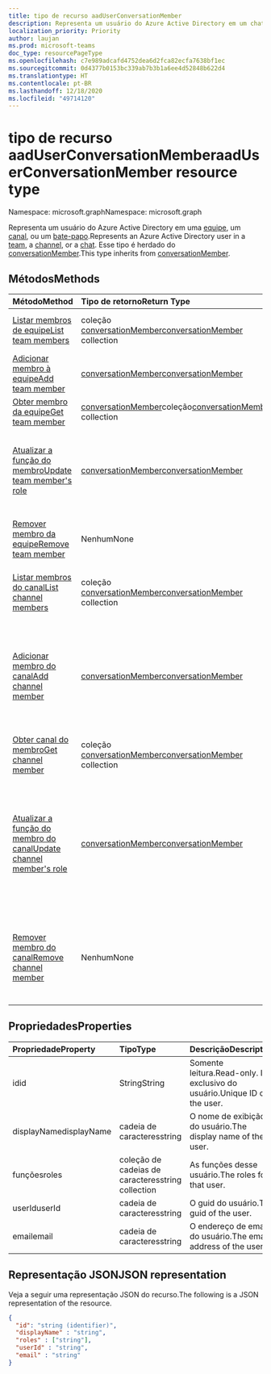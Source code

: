 ```yaml
---
title: tipo de recurso aadUserConversationMember
description: Representa um usuário do Azure Active Directory em um chat ou canal.
localization_priority: Priority
author: laujan
ms.prod: microsoft-teams
doc_type: resourcePageType
ms.openlocfilehash: c7e989adcafd4752dea6d2fca82ecfa7638bf1ec
ms.sourcegitcommit: 0d4377b0153bc339ab7b3b1a6ee4d52848b622d4
ms.translationtype: HT
ms.contentlocale: pt-BR
ms.lasthandoff: 12/18/2020
ms.locfileid: "49714120"
---
```

# <a name="aaduserconversationmember-resource-type"></a><span data-ttu-id="e97ef-103">tipo de recurso aadUserConversationMember</span><span class="sxs-lookup"><span data-stu-id="e97ef-103">aadUserConversationMember resource type</span></span>

<span data-ttu-id="e97ef-104">Namespace: microsoft.graph</span><span class="sxs-lookup"><span data-stu-id="e97ef-104">Namespace: microsoft.graph</span></span>

<span data-ttu-id="e97ef-105">Representa um usuário do Azure Active Directory em uma [equipe](team.md), um [canal](channel.md), ou um [bate-papo](chat.md).</span><span class="sxs-lookup"><span data-stu-id="e97ef-105">Represents an Azure Active Directory user in a [team](team.md), a [channel](channel.md), or a [chat](chat.md).</span></span>
<span data-ttu-id="e97ef-106">Esse tipo é herdado do [conversationMember](conversationmember.md).</span><span class="sxs-lookup"><span data-stu-id="e97ef-106">This type inherits from [conversationMember](conversationmember.md).</span></span>

## <a name="methods"></a><span data-ttu-id="e97ef-107">Métodos</span><span class="sxs-lookup"><span data-stu-id="e97ef-107">Methods</span></span>

| <span data-ttu-id="e97ef-108">Método</span><span class="sxs-lookup"><span data-stu-id="e97ef-108">Method</span></span>       | <span data-ttu-id="e97ef-109">Tipo de retorno</span><span class="sxs-lookup"><span data-stu-id="e97ef-109">Return Type</span></span>  |<span data-ttu-id="e97ef-110">Descrição</span><span class="sxs-lookup"><span data-stu-id="e97ef-110">Description</span></span>|
|:---------------|:--------|:----------|
|[<span data-ttu-id="e97ef-111">Listar membros de equipe</span><span class="sxs-lookup"><span data-stu-id="e97ef-111">List team members</span></span>](../api/team-list-members.md)|<span data-ttu-id="e97ef-112">coleção [conversationMember](../resources/conversationmember.md)</span><span class="sxs-lookup"><span data-stu-id="e97ef-112">[conversationMember](../resources/conversationmember.md) collection</span></span>|<span data-ttu-id="e97ef-113">Obtenha a lista de membros nessa equipe.</span><span class="sxs-lookup"><span data-stu-id="e97ef-113">Get the list of members in the team.</span></span>|
|[<span data-ttu-id="e97ef-114">Adicionar membro à equipe</span><span class="sxs-lookup"><span data-stu-id="e97ef-114">Add team member</span></span>](../api/team-post-members.md)|[<span data-ttu-id="e97ef-115">conversationMember</span><span class="sxs-lookup"><span data-stu-id="e97ef-115">conversationMember</span></span>](../resources/conversationmember.md)|<span data-ttu-id="e97ef-116">Adicione um novo membro à equipe.</span><span class="sxs-lookup"><span data-stu-id="e97ef-116">Add a new member to the team.</span></span>|
|[<span data-ttu-id="e97ef-117">Obter membro da equipe</span><span class="sxs-lookup"><span data-stu-id="e97ef-117">Get team member</span></span>](../api/team-get-members.md) | <span data-ttu-id="e97ef-118">[conversationMember](conversationmember.md)coleção</span><span class="sxs-lookup"><span data-stu-id="e97ef-118">[conversationMember](conversationmember.md) collection</span></span> | <span data-ttu-id="e97ef-119">Obtenha um membro na equipe.</span><span class="sxs-lookup"><span data-stu-id="e97ef-119">Get a member in the team.</span></span>|
|[<span data-ttu-id="e97ef-120">Atualizar a função do membro</span><span class="sxs-lookup"><span data-stu-id="e97ef-120">Update team member's role</span></span>](../api/team-update-members.md)|[<span data-ttu-id="e97ef-121">conversationMember</span><span class="sxs-lookup"><span data-stu-id="e97ef-121">conversationMember</span></span>](../resources/conversationmember.md)|<span data-ttu-id="e97ef-122">Alterar um membro para um proprietário ou voltar para um membro regular.</span><span class="sxs-lookup"><span data-stu-id="e97ef-122">Change a member to an owner or back to a regular member.</span></span>|
|[<span data-ttu-id="e97ef-123">Remover membro da equipe</span><span class="sxs-lookup"><span data-stu-id="e97ef-123">Remove team member</span></span>](../api/team-delete-members.md)|<span data-ttu-id="e97ef-124">Nenhum</span><span class="sxs-lookup"><span data-stu-id="e97ef-124">None</span></span>|<span data-ttu-id="e97ef-125">Remova um membro existente da equipe.</span><span class="sxs-lookup"><span data-stu-id="e97ef-125">Remove an existing member from the team.</span></span>|
|[<span data-ttu-id="e97ef-126">Listar membros do canal</span><span class="sxs-lookup"><span data-stu-id="e97ef-126">List channel members</span></span>](../api/channel-list-members.md) | <span data-ttu-id="e97ef-127">coleção [conversationMember](conversationmember.md)</span><span class="sxs-lookup"><span data-stu-id="e97ef-127">[conversationMember](conversationmember.md) collection</span></span> | <span data-ttu-id="e97ef-128">Obter a lista de todos os membros em um canal.</span><span class="sxs-lookup"><span data-stu-id="e97ef-128">Get the list of all members in a channel.</span></span>|
|[<span data-ttu-id="e97ef-129">Adicionar membro do canal</span><span class="sxs-lookup"><span data-stu-id="e97ef-129">Add channel member</span></span>](../api/channel-post-members.md) | [<span data-ttu-id="e97ef-130">conversationMember</span><span class="sxs-lookup"><span data-stu-id="e97ef-130">conversationMember</span></span>](conversationmember.md) | <span data-ttu-id="e97ef-131">Adicionar um membro a um canal.</span><span class="sxs-lookup"><span data-stu-id="e97ef-131">Add a member to a channel.</span></span> <span data-ttu-id="e97ef-132">Suportado só para o`channel`com MembershipType de.`private`</span><span class="sxs-lookup"><span data-stu-id="e97ef-132">Only supported for `channel`with membershipType of `private`.</span></span>|
|[<span data-ttu-id="e97ef-133">Obter canal do membro</span><span class="sxs-lookup"><span data-stu-id="e97ef-133">Get channel member</span></span>](../api/channel-get-members.md) | <span data-ttu-id="e97ef-134">coleção [conversationMember](conversationmember.md)</span><span class="sxs-lookup"><span data-stu-id="e97ef-134">[conversationMember](conversationmember.md) collection</span></span> | <span data-ttu-id="e97ef-135">Obtenha um membro em um canal.</span><span class="sxs-lookup"><span data-stu-id="e97ef-135">Get a member in a channel.</span></span>|
|[<span data-ttu-id="e97ef-136">Atualizar a função do membro do canal</span><span class="sxs-lookup"><span data-stu-id="e97ef-136">Update channel member's role</span></span>](../api/channel-update-members.md) | [<span data-ttu-id="e97ef-137">conversationMember</span><span class="sxs-lookup"><span data-stu-id="e97ef-137">conversationMember</span></span>](conversationmember.md) | <span data-ttu-id="e97ef-138">Atualize as propriedades de um membro do canal.</span><span class="sxs-lookup"><span data-stu-id="e97ef-138">Update the properties of a member of the channel.</span></span> <span data-ttu-id="e97ef-139">Suportado só para o canal com MembershipType de`private`.</span><span class="sxs-lookup"><span data-stu-id="e97ef-139">Only supported for channel with membershipType of `private`.</span></span>|
|[<span data-ttu-id="e97ef-140">Remover membro do canal</span><span class="sxs-lookup"><span data-stu-id="e97ef-140">Remove channel member</span></span>](../api/channel-delete-members.md) | <span data-ttu-id="e97ef-141">Nenhum</span><span class="sxs-lookup"><span data-stu-id="e97ef-141">None</span></span> | <span data-ttu-id="e97ef-142">Exclua um membro de um canal.</span><span class="sxs-lookup"><span data-stu-id="e97ef-142">Delete a member from a channel.</span></span> <span data-ttu-id="e97ef-143">Suportado só com o `channelType` de `private`.</span><span class="sxs-lookup"><span data-stu-id="e97ef-143">Only supported for `channelType` of `private`.</span></span>|

## <a name="properties"></a><span data-ttu-id="e97ef-144">Propriedades</span><span class="sxs-lookup"><span data-stu-id="e97ef-144">Properties</span></span>

| <span data-ttu-id="e97ef-145">Propriedade</span><span class="sxs-lookup"><span data-stu-id="e97ef-145">Property</span></span>   | <span data-ttu-id="e97ef-146">Tipo</span><span class="sxs-lookup"><span data-stu-id="e97ef-146">Type</span></span> |<span data-ttu-id="e97ef-147">Descrição</span><span class="sxs-lookup"><span data-stu-id="e97ef-147">Description</span></span>|
|:---------------|:--------|:----------|
|<span data-ttu-id="e97ef-148">id</span><span class="sxs-lookup"><span data-stu-id="e97ef-148">id</span></span>|<span data-ttu-id="e97ef-149">String</span><span class="sxs-lookup"><span data-stu-id="e97ef-149">String</span></span>| <span data-ttu-id="e97ef-150">Somente leitura.</span><span class="sxs-lookup"><span data-stu-id="e97ef-150">Read-only.</span></span> <span data-ttu-id="e97ef-151">ID exclusivo do usuário.</span><span class="sxs-lookup"><span data-stu-id="e97ef-151">Unique ID of the user.</span></span>|
|<span data-ttu-id="e97ef-152">displayName</span><span class="sxs-lookup"><span data-stu-id="e97ef-152">displayName</span></span>| <span data-ttu-id="e97ef-153">cadeia de caracteres</span><span class="sxs-lookup"><span data-stu-id="e97ef-153">string</span></span> | <span data-ttu-id="e97ef-154">O nome de exibição do usuário.</span><span class="sxs-lookup"><span data-stu-id="e97ef-154">The display name of the user.</span></span> |
|<span data-ttu-id="e97ef-155">funções</span><span class="sxs-lookup"><span data-stu-id="e97ef-155">roles</span></span>| <span data-ttu-id="e97ef-156">coleção de cadeias de caracteres</span><span class="sxs-lookup"><span data-stu-id="e97ef-156">string collection</span></span> | <span data-ttu-id="e97ef-157">As funções desse usuário.</span><span class="sxs-lookup"><span data-stu-id="e97ef-157">The roles for that user.</span></span> |
|<span data-ttu-id="e97ef-158">userId</span><span class="sxs-lookup"><span data-stu-id="e97ef-158">userId</span></span>| <span data-ttu-id="e97ef-159">cadeia de caracteres</span><span class="sxs-lookup"><span data-stu-id="e97ef-159">string</span></span> | <span data-ttu-id="e97ef-160">O guid do usuário.</span><span class="sxs-lookup"><span data-stu-id="e97ef-160">The guid of the user.</span></span> |
|<span data-ttu-id="e97ef-161">email</span><span class="sxs-lookup"><span data-stu-id="e97ef-161">email</span></span>| <span data-ttu-id="e97ef-162">cadeia de caracteres</span><span class="sxs-lookup"><span data-stu-id="e97ef-162">string</span></span>  | <span data-ttu-id="e97ef-163">O endereço de email do usuário.</span><span class="sxs-lookup"><span data-stu-id="e97ef-163">The email address of the user.</span></span> |

## <a name="json-representation"></a><span data-ttu-id="e97ef-164">Representação JSON</span><span class="sxs-lookup"><span data-stu-id="e97ef-164">JSON representation</span></span>

<span data-ttu-id="e97ef-165">Veja a seguir uma representação JSON do recurso.</span><span class="sxs-lookup"><span data-stu-id="e97ef-165">The following is a JSON representation of the resource.</span></span>

<!-- {
  "blockType": "resource",
  "baseType": "microsoft.graph.entity",
  "@odata.type": "microsoft.graph.aadUserConversationMember"
}-->

```json
{
  "id": "string (identifier)",
  "displayName" : "string",
  "roles" : ["string"],
  "userId" : "string",
  "email" : "string"
}
```

<!-- uuid: 8fcb5dbc-d5aa-4681-8e31-b001d5168d79
2015-10-25 14:57:30 UTC -->
<!--
{
  "type": "#page.annotation",
  "description": "aadUserConversationMember",
  "keywords": "",
  "section": "documentation",
  "tocPath": "",
  "suppressions": []
}
-->

